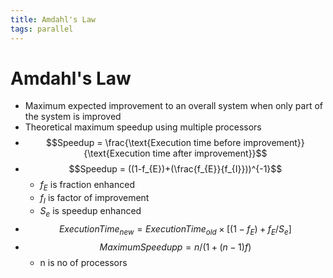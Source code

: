 ```yaml
---
title: Amdahl's Law
tags: parallel
---
```


# Amdahl's Law
- Maximum expected improvement to an overall system when only part of the system is improved
- Theoretical maximum speedup using multiple processors
- $$Speedup = \frac{\text{Execution time before improvement}}{\text{Execution time after improvement}}$$
- $$Speedup = ((1-f_{E})+(\frac{f_{E}}{f_{I}}))^{-1}$$
	- $f_E$ is fraction enhanced
	- $f_{I}$ is factor of improvement
	- $S_{e}$ is speedup enhanced
- $$ExecutionTime_{new} = ExecutionTime_{old}\times [(1-f_{E})+f_{E}/S_{e}]$$ 
- $$MaximumSpeedupp = n/(1+(n-1)f )$$
	- n is no of processors






























































































